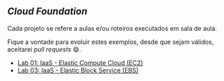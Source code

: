 ## *Cloud Foundation*

Cada projeto se refere a aulas e/ou roteiros executados em sala de aula.

Fique a vontade para evoluir estes exemplos, desde que sejam válidos, aceitarei *pull requests* 😄.

 - [Lab 01: IaaS - Elastic Compute Cloud (EC2)](https://github.com/josecastillolema/fiap/blob/master/mob/cloud/lab01-iaas-ec2.md)
 - [Lab 03: IaaS - Elastic Block Service (EBS)](https://github.com/josecastillolema/fiap/blob/master/mob/cloud/lab02-iaas-ebs.md)
